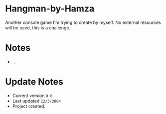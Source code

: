 # Hangman-by-Hamza
Another console game I'm trying to create by myself. No external resources will be used, this is a challenge.

# Notes

- ...

# Update Notes

- Current version `0.0`
- Last updated `12/3/2004`
- Project created.
